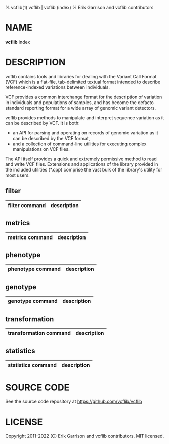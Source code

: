 % vcflib(1) vcflib | vcflib (index)
% Erik Garrison and vcflib contributors

# NAME

**vcflib** index

# DESCRIPTION

vcflib contains tools and libraries for dealing with the Variant Call
Format (VCF) which is a flat-file, tab-delimited textual format
intended to describe reference-indexed variations between
individuals.

VCF provides a common interchange format for the description of
variation in individuals and populations of samples, and has become
the defacto standard reporting format for a wide array of genomic
variant detectors.

vcflib provides methods to manipulate and interpret sequence variation
as it can be described by VCF. It is both:

* an API for parsing and operating on records of genomic variation as it can be described by the VCF format,
* and a collection of command-line utilities for executing complex manipulations on VCF files.

The API itself provides a quick and extremely permissive method to
read and write VCF files. Extensions and applications of the library
provided in the included utilities (*.cpp) comprise the vast bulk of
the library's utility for most users.

<!--
  Created with ./scripts/bin2md.rb --index
-->


## filter

| filter command | description |
| :-------------- | :---------- |

## metrics

| metrics command | description |
| :-------------- | :---------- |

## phenotype

| phenotype command | description |
| :-------------- | :---------- |

## genotype

| genotype command | description |
| :-------------- | :---------- |

## transformation

| transformation command | description |
| :-------------- | :---------- |

## statistics

| statistics command | description |
| :-------------- | :---------- |

# SOURCE CODE

See the source code repository at https://github.com/vcflib/vcflib

# LICENSE

Copyright 2011-2022 (C) Erik Garrison and vcflib contributors. MIT licensed.


